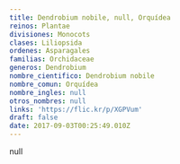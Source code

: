 ```yaml
---
title: Dendrobium nobile, null, Orquídea
reinos: Plantae
divisiones: Monocots
clases: Liliopsida
ordenes: Asparagales
familias: Orchidaceae
generos: Dendrobium
nombre_cientifico: Dendrobium nobile
nombre_comun: Orquídea
nombre_ingles: null
otros_nombres: null
links: 'https://flic.kr/p/XGPVum'
draft: false
date: 2017-09-03T00:25:49.010Z
---
```

null
